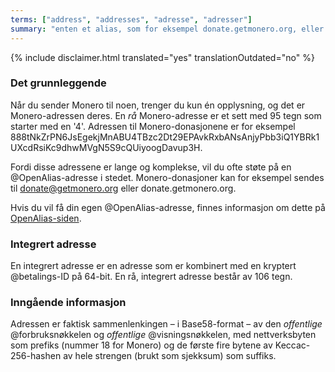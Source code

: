 ```yaml
---
terms: ["address", "addresses", "adresse", "adresser"]
summary: "enten et alias, som for eksempel donate.getmonero.org, eller et sett med 95 tegn som begynner med en 4"
---
```


{% include disclaimer.html translated="yes" translationOutdated="no" %}
### Det grunnleggende

Når du sender Monero til noen, trenger du kun én opplysning, og det er Monero-adressen deres. En *rå* Monero-adresse er et sett med 95 tegn som starter med en '4'. Adressen til Monero-donasjonene er for eksempel <span class="long-term">888tNkZrPN6JsEgekjMnABU4TBzc2Dt29EPAvkRxbANsAnjyPbb3iQ1YBRk1UXcdRsiKc9dhwMVgN5S9cQUiyoogDavup3H</span>.

Fordi disse adressene er lange og komplekse, vil du ofte støte på en @OpenAlias-adresse i stedet. Monero-donasjoner kan for eksempel sendes til <span class="long-term">donate@getmonero.org</span> eller <span class="long-term">donate.getmonero.org</span>.

Hvis du vil få din egen @OpenAlias-adresse, finnes informasjon om dette på [OpenAlias-siden](https://openalias.org/).

### Integrert adresse

En integrert adresse er en adresse som er kombinert med en kryptert @betalings-ID på 64-bit. En rå, integrert adresse består av 106 tegn.

### Inngående informasjon

Adressen er faktisk sammenlenkingen – i Base58-format – av den *offentlige* @forbruksnøkkelen og *offentlige* @visningsnøkkelen, med nettverksbyten som prefiks (nummer 18 for Monero) og de første fire bytene av Keccac-256-hashen av hele strengen (brukt som sjekksum) som suffiks.
